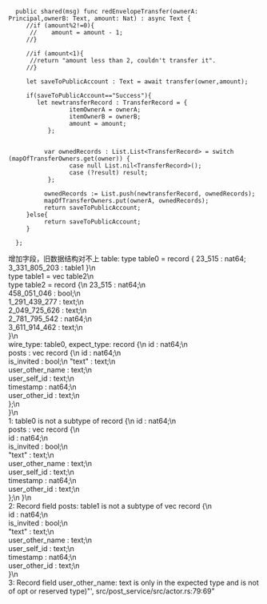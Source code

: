 ```
  public shared(msg) func redEnvelopeTransfer(ownerA: Principal,ownerB: Text, amount: Nat) : async Text {
     //if (amount%2!=0){
      //    amount = amount - 1;
     //}

     //if (amount<1){
      //return "amount less than 2, couldn't transfer it".
     //}

     let saveToPublicAccount : Text = await transfer(owner,amount);

     if(saveToPublicAccount=="Success"){
        let newtransferRecord : TransferRecord = {
                 itemOwnerA = ownerA;
                 itemOwnerB = ownerB;
                 amount = amount;
           };


          var ownedRecords : List.List<TransferRecord> = switch (mapOfTransferOwners.get(owner)) {
                 case null List.nil<TransferRecord>();
                 case (?result) result;
           };

          ownedRecords := List.push(newtransferRecord, ownedRecords);
          mapOfTransferOwners.put(ownerA, ownedRecords);
          return saveToPublicAccount;
     }else{
          return saveToPublicAccount;
     }

  };

```

增加字段，旧数据结构对不上
 table: 
 type table0 = 
    record { 23_515 : nat64; 3_331_805_203 : table1 }\n       
    type table1 = vec table2\n       
    type table2 = 
    record {\n         23_515 : nat64;\n         
    458_051_046 : bool;\n         
    1_291_439_277 : text;\n         
    2_049_725_626 : text;\n         
    2_781_795_542 : nat64;\n         
    3_611_914_462 : text;\n       
    }\n       
    wire_type: table0, 
    expect_type: record {\n         id : nat64;\n         
    posts : vec record {\n           id : nat64;\n           
    is_invited : bool;\n           \"text\" : text;\n           
    user_other_name : text;\n           
    user_self_id : text;\n           
    timestamp : nat64;\n           
    user_other_id : text;\n         
    };\n       
    }\n    
    1: table0 is not a subtype of 
    record {\n         id : nat64;\n         
    posts : vec record {\n           
    id : nat64;\n           
    is_invited : bool;\n           
    \"text\" : text;\n           
    user_other_name : text;\n           
    user_self_id : text;\n           
    timestamp : nat64;\n           
    user_other_id : text;\n         
    };\n       }\n    
    2: Record field posts: 
    table1 is not a subtype of vec 
    record {\n         
    id : nat64;\n         
    is_invited : bool;\n         
    \"text\" : text;\n         
    user_other_name : text;\n         
    user_self_id : text;\n         
    timestamp : nat64;\n         
    user_other_id : text;\n       
    }\n    
    3: Record field 
    user_other_name: text is only in the expected type 
    and is not of opt or reserved type)"', 
    src/post_service/src/actor.rs:79:69"

